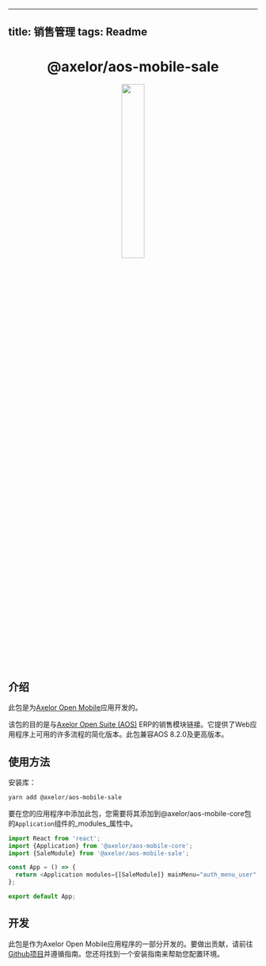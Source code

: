 <!--
 * @Author: macrogoal macrogoal@sina.com
 * @Date: 2025-09-16 20:00:12
 * @LastEditors: macrogoal macrogoal@sina.com
 * @LastEditTime: 2025-09-16 20:27:03
 * @FilePath: \axelor-mobile\packages\apps\sale\README_zh.md
 * @Description: 这是默认设置,请设置`customMade`, 打开koroFileHeader查看配置 进行设置: https://github.com/OBKoro1/koro1FileHeader/wiki/%E9%85%8D%E7%BD%AE
-->
---
title: 销售管理
tags: Readme
---

<h1 align="center">@axelor/aos-mobile-sale</h1>

<div align="center">
    <img src="https://i.imgur.com/KJAAFlT.png" width="30%"/>
</div>

## 介绍

此包是为[Axelor Open Mobile](https://github.com/axelor/axelor-mobile)应用开发的。

该包的目的是与[Axelor Open Suite (AOS)](https://github.com/axelor/axelor-open-suite) ERP的销售模块链接。它提供了Web应用程序上可用的许多流程的简化版本。此包兼容AOS 8.2.0及更高版本。

## 使用方法

安装库：

```bash
yarn add @axelor/aos-mobile-sale
```

要在您的应用程序中添加此包，您需要将其添加到@axelor/aos-mobile-core包的`Application`组件的_modules_属性中。

```typescript
import React from 'react';
import {Application} from '@axelor/aos-mobile-core';
import {SaleModule} from '@axelor/aos-mobile-sale';

const App = () => {
  return <Application modules={[SaleModule]} mainMenu="auth_menu_user" />;
};

export default App;
```

## 开发

此包是作为Axelor Open Mobile应用程序的一部分开发的。要做出贡献，请前往[Github项目](https://github.com/axelor/axelor-mobile)并遵循指南。您还将找到一个安装指南来帮助您配置环境。
